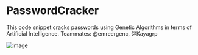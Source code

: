 # PasswordCracker
This code snippet cracks passwords using Genetic Algorithms in terms of Artificial Intelligence.
Teammates: @emreergenc, @Kayagrp

![image](https://user-images.githubusercontent.com/69761460/168425848-432d65ac-ca6f-4349-90f9-536e7b59fc13.png)

